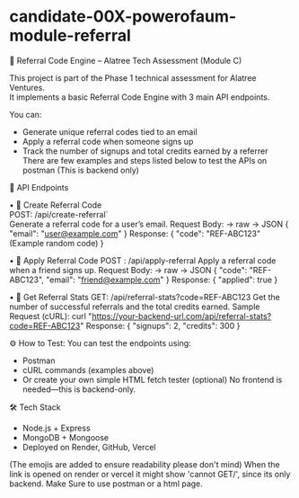 ﻿# candidate-00X-powerofaum-module-referral

🌟	Referral Code Engine – Alatree Tech Assessment (Module C)

This project is part of the Phase 1 technical assessment for Alatree Ventures.  
It implements a basic Referral Code Engine with 3 main API endpoints.

You can:
- Generate unique referral codes tied to an email
- Apply a referral code when someone signs up
- Track the number of signups and total credits earned by a referrer <br>
There are few examples and steps listed below to test the APIs on postman (This is backend only)

🌟	API Endpoints

• 📌	Create Referral Code  
POST: /api/create-referral`  
Generate a referral code for a user’s email.
Request Body: -> raw  -> JSON
{
  "email": "user@example.com"
}
Response:
{
  "code": "REF-ABC123" (Example random code)
}

• 📌	Apply Referral Code
POST : /api/apply-referral
Apply a referral code when a friend signs up.
Request Body: -> raw  -> JSON
{
  "code": "REF-ABC123",
 "email": "friend@example.com"
}
Response:
{
  "applied": true
}

• 📌	Get Referral Stats
GET:  /api/referral-stats?code=REF-ABC123
Get the number of successful referrals and the total credits earned.
Sample Request (cURL):
curl "https://your-backend-url.com/api/referral-stats?code=REF-ABC123"
Response:
{
  "signups": 2,
  "credits": 300
}

⚙️ How to Test:
You can test the endpoints using:
-	Postman
-	cURL commands (examples above)
-	Or create your own simple HTML fetch tester (optional)
No frontend is needed—this is backend-only.

🛠️ Tech Stack
-	Node.js + Express
-	MongoDB + Mongoose
-	Deployed on Render, GitHub, Vercel
  
(The emojis are added to ensure readability please don't mind)
When the link is opened on render or vercel it might show 'cannot GET/', since its only backend. Make Sure to use postman or a html page.
